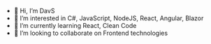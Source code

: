 - 👋 Hi, I’m DavS
- 👀 I’m interested in C#, JavaScript, NodeJS, React, Angular, Blazor
- 🌱 I’m currently learning React, Clean Code
- 💞️ I’m looking to collaborate on Frontend technologies

<!---
dasingh9/dasingh9 is a ✨ special ✨ repository because its `README.md` (this file) appears on your GitHub profile.
You can click the Preview link to take a look at your changes.
--->
